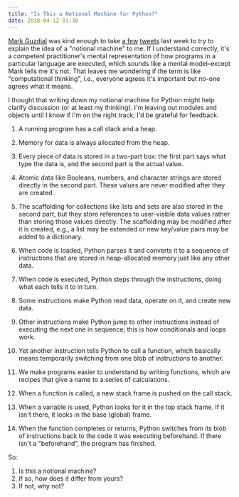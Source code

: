 ```yaml
---
title: "Is This a Notional Machine for Python?"
date: 2018-04-12 01:30
---
```


[Mark Guzdial](http://computinged.wordpress.com) was kind enough
to take [a few](https://twitter.com/gvwilson/status/982233353125376000)
[tweets](https://twitter.com/guzdial/status/982293974131007489) last week
to try to explain the idea of a "notional machine" to me.
If I understand correctly,
it's a competent practitioner's mental representation
of how programs in a particular language are executed,
which sounds like a mental model–except Mark tells me it's not.
That leaves me wondering if the term is like "computational thinking",
i.e.,
everyone agrees it's important but no-one agrees what it means.

I thought that writing down my notional machine for Python might help clarify discussion
(or at least my thinking).
I'm leaving out modules and objects until I know if I'm on the right track;
I'd be grateful for feedback.

1. A running program has a call stack and a heap.

1. Memory for data is always allocated from the heap.

1. Every piece of data is stored in a two-part box:
   the first part says what type the data is,
   and the second part is the actual value.

1. Atomic data like Booleans, numbers, and character strings are stored directly in the second part.
   These values are never modified after they are created.

1. The scaffolding for collections like lists and sets are also stored in the second part,
   but they store references to user-visible data values
   rather than storing those values directly.
   The scaffolding may be modified after it is created,
   e.g.,
   a list may be extended or new key/value pairs may be added to a dictionary.

1. When code is loaded,
   Python parses it and converts it to a sequence of instructions
   that are stored in heap-allocated memory just like any other data.

1. When code is executed,
   Python steps through the instructions,
   doing what each tells it to in turn.

1. Some instructions make Python read data,
   operate on it,
   and create new data.

1. Other instructions make Python jump to other instructions
   instead of executing the next one in sequence;
   this is how conditionals and loops work.

1. Yet another instruction tells Python to call a function,
   which basically means temporarily switching from one blob of instructions to another.

1. We make programs easier to understand by writing functions,
   which are recipes that give a name to a series of calculations.

1. When a function is called,
   a new stack frame is pushed on the call stack.

1. When a variable is used,
   Python looks for it in the top stack frame.
   If it isn't there,
   it looks in the base (global) frame.

1. When the function completes or returns,
   Python switches from its blob of instructions
   back to the code it was executing beforehand.
   If there isn't a "beforehand",
   the program has finished.

So:

1. Is this a notional machine?
1. If so, how does it differ from yours?
1. If not, why not?
